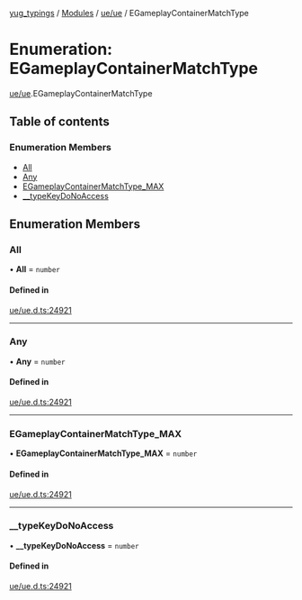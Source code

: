 [yug_typings](../README.md) / [Modules](../modules.md) / [ue/ue](../modules/ue_ue.md) / EGameplayContainerMatchType

# Enumeration: EGameplayContainerMatchType

[ue/ue](../modules/ue_ue.md).EGameplayContainerMatchType

## Table of contents

### Enumeration Members

- [All](ue_ue.EGameplayContainerMatchType.md#all)
- [Any](ue_ue.EGameplayContainerMatchType.md#any)
- [EGameplayContainerMatchType\_MAX](ue_ue.EGameplayContainerMatchType.md#egameplaycontainermatchtype_max)
- [\_\_typeKeyDoNoAccess](ue_ue.EGameplayContainerMatchType.md#__typekeydonoaccess)

## Enumeration Members

### All

• **All** = `number`

#### Defined in

[ue/ue.d.ts:24921](https://github.com/YugMetaverse/yug_typings/blob/b7d9b19/ue/ue.d.ts#L24921)

___

### Any

• **Any** = `number`

#### Defined in

[ue/ue.d.ts:24921](https://github.com/YugMetaverse/yug_typings/blob/b7d9b19/ue/ue.d.ts#L24921)

___

### EGameplayContainerMatchType\_MAX

• **EGameplayContainerMatchType\_MAX** = `number`

#### Defined in

[ue/ue.d.ts:24921](https://github.com/YugMetaverse/yug_typings/blob/b7d9b19/ue/ue.d.ts#L24921)

___

### \_\_typeKeyDoNoAccess

• **\_\_typeKeyDoNoAccess** = `number`

#### Defined in

[ue/ue.d.ts:24921](https://github.com/YugMetaverse/yug_typings/blob/b7d9b19/ue/ue.d.ts#L24921)
